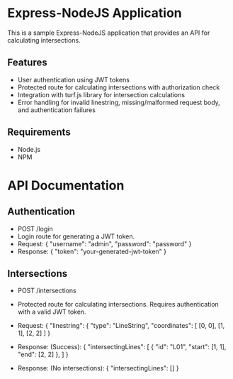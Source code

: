 # Express-NodeJS Application

This is a sample Express-NodeJS application that provides an API for calculating intersections.

## Features

- User authentication using JWT tokens
- Protected route for calculating intersections with authorization check
- Integration with turf.js library for intersection calculations
- Error handling for invalid linestring, missing/malformed request body, and authentication failures

## Requirements

- Node.js
- NPM

# API Documentation
## Authentication
- POST /login
- Login route for generating a JWT token.
- Request:
{
  "username": "admin",
  "password": "password"
}
- Response:
{
  "token": "your-generated-jwt-token"
}

## Intersections
- POST /intersections
- Protected route for calculating intersections. Requires authentication with a valid JWT token.
- Request:
{
  "linestring": {
    "type": "LineString",
    "coordinates": [
      [0, 0],
      [1, 1],
      [2, 2]
    ]
  }

- Response: (Success):
{
  "intersectingLines": [
    {
      "id": "L01",
      "start": [1, 1],
      "end": [2, 2]
    },
  ]
}
- Response: (No intersections):
{
  "intersectingLines": []
}
